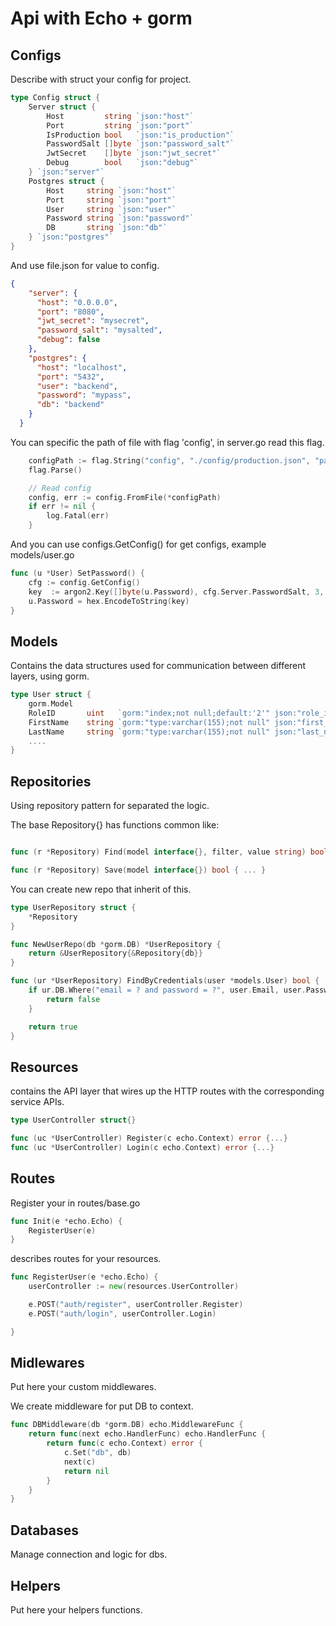 # Api with Echo + gorm

## Configs
Describe with struct your config for project.

```go
type Config struct {
	Server struct {
		Host         string `json:"host"`
		Port         string `json:"port"`
		IsProduction bool   `json:"is_production"`
		PasswordSalt []byte `json:"password_salt"`
		JwtSecret    []byte `json:"jwt_secret"`
		Debug        bool   `json:"debug"`
	} `json:"server"`
	Postgres struct {
		Host     string `json:"host"`
		Port     string `json:"port"`
		User     string `json:"user"`
		Password string `json:"password"`
		DB       string `json:"db"`
	} `json:"postgres"`
}
```

And use file.json for value to config.

```json
{
    "server": {
      "host": "0.0.0.0",
      "port": "8080",
      "jwt_secret": "mysecret",
      "password_salt": "mysalted",
      "debug": false
    },
    "postgres": {
      "host": "localhost",
      "port": "5432",
      "user": "backend",
      "password": "mypass",
      "db": "backend"
    }
  }
```

You can specific the path of file with flag 'config', in server.go read this flag.

```go
	configPath := flag.String("config", "./config/production.json", "path of the config file")
	flag.Parse()

	// Read config
	config, err := config.FromFile(*configPath)
	if err != nil {
		log.Fatal(err)
	}
```

And you can use configs.GetConfig() for get configs, example models/user.go

```go 
func (u *User) SetPassword() {
	cfg := config.GetConfig()
	key  := argon2.Key([]byte(u.Password), cfg.Server.PasswordSalt, 3, 32*1024, 4, 32)
	u.Password = hex.EncodeToString(key)
}
```

## Models
Contains the data structures used for communication between different layers, using gorm.

```go
type User struct {
	gorm.Model
	RoleID       uint   `gorm:"index;not null;default:'2'" json:"role_id,omitempty" valid:"int, required"`
	FirstName    string `gorm:"type:varchar(155);not null" json:"first_name,omitempty" valid:"required"`
	LastName     string `gorm:"type:varchar(155);not null" json:"last_name,omitempty" valid:"required"`
	....
}
```

## Repositories
Using repository pattern for separated the logic.

The base Repository{} has functions common like:

```go

func (r *Repository) Find(model interface{}, filter, value string) bool {. .. }

func (r *Repository) Save(model interface{}) bool { ... }

```

You can create new repo that inherit of this.

```go
type UserRepository struct {
	*Repository
}

func NewUserRepo(db *gorm.DB) *UserRepository {
	return &UserRepository{&Repository{db}}
}

func (ur *UserRepository) FindByCredentials(user *models.User) bool {
	if ur.DB.Where("email = ? and password = ?", user.Email, user.Password).First(&user).RecordNotFound() {
		return false
	}

	return true
}

```

## Resources
contains the API layer that wires up the HTTP routes with the corresponding service APIs.

```go
type UserController struct{}

func (uc *UserController) Register(c echo.Context) error {...}
func (uc *UserController) Login(c echo.Context) error {...}
```

## Routes
Register your in routes/base.go
```go
func Init(e *echo.Echo) {
	RegisterUser(e)
}
```

describes routes for your resources.

```go
func RegisterUser(e *echo.Echo) {
	userController := new(resources.UserController)

	e.POST("auth/register", userController.Register)
	e.POST("auth/login", userController.Login)

}
```

## Midlewares 
Put here your custom middlewares.

We create middleware for put DB to context.

```go
func DBMiddleware(db *gorm.DB) echo.MiddlewareFunc {
	return func(next echo.HandlerFunc) echo.HandlerFunc {
		return func(c echo.Context) error {
			c.Set("db", db)
			next(c)
			return nil
		}
	}
}
```

## Databases

Manage connection and logic for dbs.

## Helpers

Put here your helpers functions. 